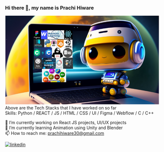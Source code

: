 ### Hi there 👋, my name is Prachi Hiware <br />

![](https://github.com/PrachiHiware/PrachiHiware/blob/main/github.png) <br />
Above are the Tech Stacks that I have worked on so far <br />
Skills: Python / REACT / JS / HTML / CSS / UI / Figma / Webflow / C / C++ <br />

🔭 I’m currently working on React JS projects, UI/UX projects <br />
🌱 I’m currently learning Animation using Unity and Blender <br />
📫 How to reach me: prachihiware30@gmail.com <br />

[<img src='https://cdn.jsdelivr.net/npm/simple-icons@3.0.1/icons/linkedin.svg' alt='linkedin' height='40'>](https://www.linkedin.com/in/https://www.linkedin.com/in/prachihiware//)  
